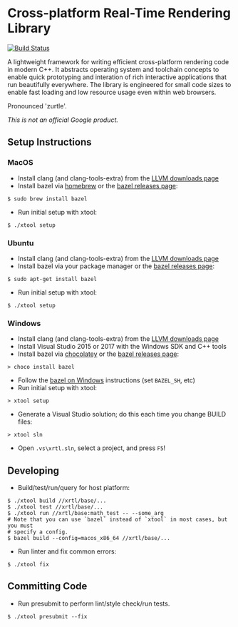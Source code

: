 Cross-platform Real-Time Rendering Library
==========================================

[![Build Status](https://35.185.235.106/buildStatus/icon?job=XRTL%20TAP/master&style=plastic)](https://35.185.235.106/blue/organizations/jenkins/XRTL%20TAP/activity)

A lightweight framework for writing efficient cross-platform rendering code in
modern C++. It abstracts operating system and toolchain concepts to enable quick
prototyping and interation of rich interactive applications that run beautifully
everywhere. The library is engineered for small code sizes to enable fast
loading and low resource usage even within web browsers.

Pronounced 'zurtle'.

*This is not an official Google product.*

## Setup Instructions

### MacOS

* Install clang (and clang-tools-extra) from the [LLVM downloads page](http://releases.llvm.org/download.html)
* Install bazel via [homebrew](https://brew.sh/) or the [bazel releases page](https://github.com/bazelbuild/bazel/releases):
```
$ sudo brew install bazel
```
* Run initial setup with xtool:
```
$ ./xtool setup
```

### Ubuntu

* Install clang (and clang-tools-extra) from the [LLVM downloads page](http://releases.llvm.org/download.html)
* Install bazel via your package manager or the [bazel releases page](https://github.com/bazelbuild/bazel/releases):
```
$ sudo apt-get install bazel
```
* Run initial setup with xtool:
```
$ ./xtool setup
```

### Windows

* Install clang (and clang-tools-extra) from the [LLVM downloads page](http://releases.llvm.org/download.html)
* Install Visual Studio 2015 or 2017 with the Windows SDK and C++ tools
* Install bazel via [chocolatey](https://chocolatey.org/) or the [bazel releases page](https://github.com/bazelbuild/bazel/releases):
```
> choco install bazel
```
* Follow the [bazel on Windows](https://bazel.build/versions/master/docs/windows.html) instructions (set `BAZEL_SH`, etc)
* Run initial setup with xtool:
```
> xtool setup
```
* Generate a Visual Studio solution; do this each time you change BUILD files:
```
> xtool sln
```
* Open `.vs\xrtl.sln`, select a project, and press `F5`!

## Developing

* Build/test/run/query for host platform:
```
$ ./xtool build //xrtl/base/...
$ ./xtool test //xrtl/base/...
$ ./xtool run //xrtl/base:math_test -- --some_arg
# Note that you can use `bazel` instead of `xtool` in most cases, but you must
# specify a config.
$ bazel build --config=macos_x86_64 //xrtl/base/...
```

* Run linter and fix common errors:
```
$ ./xtool fix
```

## Committing Code

* Run presubmit to perform lint/style check/run tests.
```
$ ./xtool presubmit --fix
```
